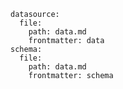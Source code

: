 ```yaml-data-entry
datasource:
  file:
    path: data.md
    frontmatter: data
schema:
  file:
    path: data.md
    frontmatter: schema
```
